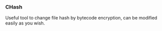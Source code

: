 ### CHash
Useful tool to change file hash by bytecode encryption, can be modified easily as you wish. 
